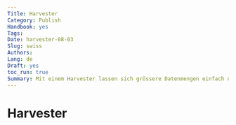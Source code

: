 ```yaml
---
Title: Harvester
Category: Publish
Handbook: yes
Tags:
Date: harvester-08-03
Slug: swiss
Authors:
Lang: de
Draft: yes
toc_run: true
Summary: Mit einem Harvester lassen sich grössere Datenmengen einfach und schnell publizieren. Voraussetzung dafür sind Metadaten im Format DCAT-AP Switzerland, welche über eine URL verfügbar sind.
---
```


<a name="harvester"></a>
# Harvester
